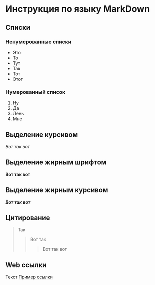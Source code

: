 # Инструкция по языку MarkDown

## Списки

### Ненумерованные списки
* Это
* То
* Тут
* Так
* Тот
* Этот

### Нумерованный список
1. Ну
2. Да
3. Лень
4. Мне

## Выделение курсивом
*Вот так вот*

## Выделение жирным шрифтом
**Вот так вот**

## Выделение жирным курсивом
***Вот так вот***

## Цитирование 
>Так
>>Вот так
>>>Вот так вот

## Web ссылки
Текст [Пример ссылки](http.example.com "Всплывающая подсказка")